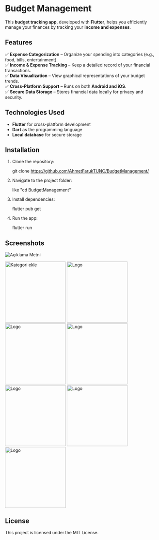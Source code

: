 # **Budget Management**  

This **budget tracking app**, developed with **Flutter**, helps you efficiently manage your finances by tracking your **income and expenses**.  

## **Features**  
✅ **Expense Categorization** – Organize your spending into categories (e.g., food, bills, entertainment).  
✅ **Income & Expense Tracking** – Keep a detailed record of your financial transactions.  
✅ **Data Visualization** – View graphical representations of your budget trends.  
✅ **Cross-Platform Support** – Runs on both **Android and iOS**.  
✅ **Secure Data Storage** – Stores financial data locally for privacy and security.  

## **Technologies Used**  
- **Flutter** for cross-platform development  
- **Dart** as the programming language  
- **Local database** for secure storage  

## **Installation**  
1. Clone the repository:  
   
   git clone https://github.com/AhmetFarukTUNC/BudgetManagement/
    
2. Navigate to the project folder:  
   
   like "cd BudgetManagement"
     
3. Install dependencies:  
   
   flutter pub get
     
5. Run the app:  
   
   flutter run
     

## **Screenshots**  

![Açıklama Metni](images/resim.png)

<img src="images/logo.png" alt="Kategori ekle" width="200">
<img src="images/logo.png" alt="Logo" width="200">
<img src="images/logo.png" alt="Logo" width="200">
<img src="images/logo.png" alt="Logo" width="200">
<img src="images/logo.png" alt="Logo" width="200">
<img src="images/logo.png" alt="Logo" width="200">
<img src="images/logo.png" alt="Logo" width="200">


## **License**  
This project is licensed under the MIT License.

